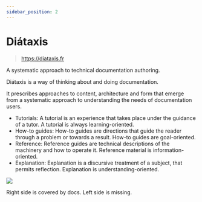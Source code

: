 ```yaml
---
sidebar_position: 2
---
```


# Diátaxis

> https://diataxis.fr

A systematic approach to technical documentation authoring.

Diátaxis is a way of thinking about and doing documentation.

It prescribes approaches to content, architecture and form that emerge from a systematic approach to understanding the needs of documentation users.

- Tutorials: A tutorial is an experience that takes place under the guidance of a tutor. A tutorial is always learning-oriented.
- How-to guides: How-to guides are directions that guide the reader through a problem or towards a result. How-to guides are goal-oriented.
- Reference: Reference guides are technical descriptions of the machinery and how to operate it. Reference material is information-oriented.
- Explanation: Explanation is a discursive treatment of a subject, that permits reflection. Explanation is understanding-oriented.

![](https://diataxis.fr/_images/diataxis.png)

Right side is covered by docs. Left side is missing. 